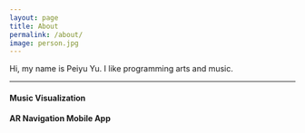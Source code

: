```yaml
---
layout: page
title: About
permalink: /about/
image: person.jpg
---
```


Hi, my name is Peiyu Yu. I like programming arts and music.

***

#### Music Visualization
<small></small>


#### AR Navigation Mobile App
<small></small>

